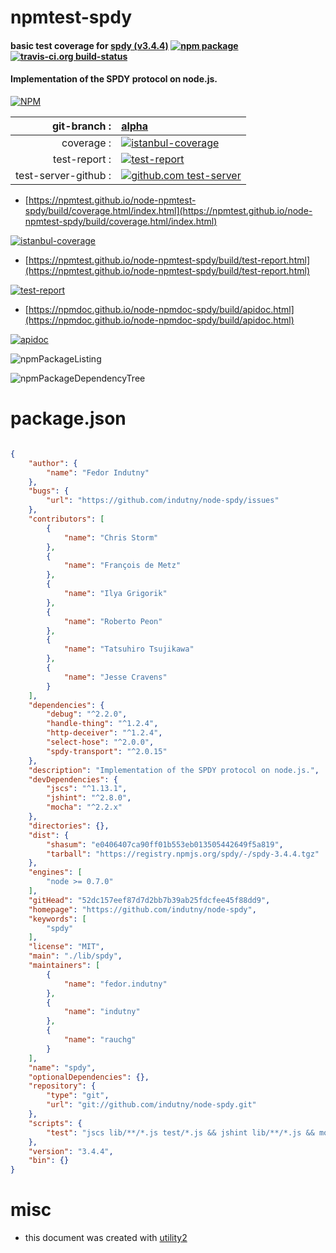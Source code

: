 # npmtest-spdy

#### basic test coverage for  [spdy (v3.4.4)](https://github.com/indutny/node-spdy)  [![npm package](https://img.shields.io/npm/v/npmtest-spdy.svg?style=flat-square)](https://www.npmjs.org/package/npmtest-spdy) [![travis-ci.org build-status](https://api.travis-ci.org/npmtest/node-npmtest-spdy.svg)](https://travis-ci.org/npmtest/node-npmtest-spdy)

#### Implementation of the SPDY protocol on node.js.

[![NPM](https://nodei.co/npm/spdy.png?downloads=true&downloadRank=true&stars=true)](https://www.npmjs.com/package/spdy)

| git-branch : | [alpha](https://github.com/npmtest/node-npmtest-spdy/tree/alpha)|
|--:|:--|
| coverage : | [![istanbul-coverage](https://npmtest.github.io/node-npmtest-spdy/build/coverage.badge.svg)](https://npmtest.github.io/node-npmtest-spdy/build/coverage.html/index.html)|
| test-report : | [![test-report](https://npmtest.github.io/node-npmtest-spdy/build/test-report.badge.svg)](https://npmtest.github.io/node-npmtest-spdy/build/test-report.html)|
| test-server-github : | [![github.com test-server](https://npmtest.github.io/node-npmtest-spdy/GitHub-Mark-32px.png)](https://npmtest.github.io/node-npmtest-spdy/build/app/index.html) | | build-artifacts : | [![build-artifacts](https://npmtest.github.io/node-npmtest-spdy/glyphicons_144_folder_open.png)](https://github.com/npmtest/node-npmtest-spdy/tree/gh-pages/build)|

- [https://npmtest.github.io/node-npmtest-spdy/build/coverage.html/index.html](https://npmtest.github.io/node-npmtest-spdy/build/coverage.html/index.html)

[![istanbul-coverage](https://npmtest.github.io/node-npmtest-spdy/build/screenCapture.buildCi.browser.%252Ftmp%252Fbuild%252Fcoverage.lib.html.png)](https://npmtest.github.io/node-npmtest-spdy/build/coverage.html/index.html)

- [https://npmtest.github.io/node-npmtest-spdy/build/test-report.html](https://npmtest.github.io/node-npmtest-spdy/build/test-report.html)

[![test-report](https://npmtest.github.io/node-npmtest-spdy/build/screenCapture.buildCi.browser.%252Ftmp%252Fbuild%252Ftest-report.html.png)](https://npmtest.github.io/node-npmtest-spdy/build/test-report.html)

- [https://npmdoc.github.io/node-npmdoc-spdy/build/apidoc.html](https://npmdoc.github.io/node-npmdoc-spdy/build/apidoc.html)

[![apidoc](https://npmdoc.github.io/node-npmdoc-spdy/build/screenCapture.buildCi.browser.%252Ftmp%252Fbuild%252Fapidoc.html.png)](https://npmdoc.github.io/node-npmdoc-spdy/build/apidoc.html)

![npmPackageListing](https://npmtest.github.io/node-npmtest-spdy/build/screenCapture.npmPackageListing.svg)

![npmPackageDependencyTree](https://npmtest.github.io/node-npmtest-spdy/build/screenCapture.npmPackageDependencyTree.svg)



# package.json

```json

{
    "author": {
        "name": "Fedor Indutny"
    },
    "bugs": {
        "url": "https://github.com/indutny/node-spdy/issues"
    },
    "contributors": [
        {
            "name": "Chris Storm"
        },
        {
            "name": "François de Metz"
        },
        {
            "name": "Ilya Grigorik"
        },
        {
            "name": "Roberto Peon"
        },
        {
            "name": "Tatsuhiro Tsujikawa"
        },
        {
            "name": "Jesse Cravens"
        }
    ],
    "dependencies": {
        "debug": "^2.2.0",
        "handle-thing": "^1.2.4",
        "http-deceiver": "^1.2.4",
        "select-hose": "^2.0.0",
        "spdy-transport": "^2.0.15"
    },
    "description": "Implementation of the SPDY protocol on node.js.",
    "devDependencies": {
        "jscs": "^1.13.1",
        "jshint": "^2.8.0",
        "mocha": "^2.2.x"
    },
    "directories": {},
    "dist": {
        "shasum": "e0406407ca90ff01b553eb013505442649f5a819",
        "tarball": "https://registry.npmjs.org/spdy/-/spdy-3.4.4.tgz"
    },
    "engines": [
        "node >= 0.7.0"
    ],
    "gitHead": "52dc157eef87d7d2bb7b39ab25fdcfee45f88dd9",
    "homepage": "https://github.com/indutny/node-spdy",
    "keywords": [
        "spdy"
    ],
    "license": "MIT",
    "main": "./lib/spdy",
    "maintainers": [
        {
            "name": "fedor.indutny"
        },
        {
            "name": "indutny"
        },
        {
            "name": "rauchg"
        }
    ],
    "name": "spdy",
    "optionalDependencies": {},
    "repository": {
        "type": "git",
        "url": "git://github.com/indutny/node-spdy.git"
    },
    "scripts": {
        "test": "jscs lib/**/*.js test/*.js && jshint lib/**/*.js && mocha --reporter=spec test/*-test.js"
    },
    "version": "3.4.4",
    "bin": {}
}
```



# misc
- this document was created with [utility2](https://github.com/kaizhu256/node-utility2)
